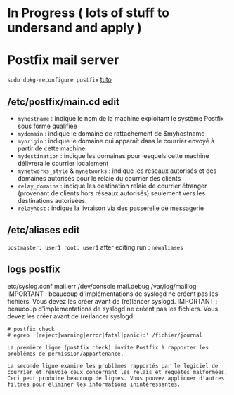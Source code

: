 # In Progress ( lots of stuff to undersand and apply )

# Postfix mail server

`sudo dpkg-reconfigure postfix`
[tuto](https://technique.arscenic.org/la-gestion-des-emails/postfix-serveur-smtp/article/installer-et-configurer-postfix)

## /etc/postfix/main.cd edit

* `myhostname` : indique le nom de la machine exploitant le système Postfix sous forme qualifiée
* `mydomain` : indique le domaine de rattachement de $myhostname
* `myorigin` : indique le domaine qui apparaît dans le courrier envoyé à partir de cette machine
* `mydestination` : indique les domaines pour lesquels cette machine délivrera le courrier localement
* `mynetworks_style` & `mynetworks` : indique les réseaux autorisés et des domaines autorisés pour le relaie du courrier des clients
* `relay_domains` : indique les destination relaie de courrier étranger (provenant de clients hors réseaux autorisés) seulement vers les destinations autorisées. 
* `relayhost` : indique la livraison via des passerelle de messagerie

## /etc/aliases edit
`
  postmaster: user1
  root: user1
`
after editing run : `newaliases`

## logs postfix

etc/syslog.conf
    mail.err                                   /dev/console
    mail.debug                                 /var/log/maillog
IMPORTANT : beaucoup d'implémentations de syslogd ne créent pas les fichiers. Vous devez les créer avant de (re)lancer syslogd.
IMPORTANT : beaucoup d'implémentations de syslogd ne créent pas les fichiers. Vous devez les créer avant de (re)lancer syslogd.


    # postfix check
    # egrep '(reject|warning|error|fatal|panic):' /fichier/journal

    La première ligne (postfix check) invite Postfix à rapporter les problèmes de permission/appartenance.

    La seconde ligne examine les problèmes rapportés par le logiciel de courrier et renvoie ceux concernant les relais et requêtes malformées. Ceci peut produire beaucoup de lignes. Vous pouvez appliquer d'autres filtres pour éliminer les informations inintéressantes.



